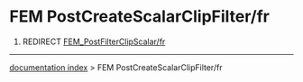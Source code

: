 # FEM PostCreateScalarClipFilter/fr
1.  REDIRECT [FEM\_PostFilterClipScalar/fr](FEM_PostFilterClipScalar/fr.md)

---
[documentation index](../README.md) > FEM PostCreateScalarClipFilter/fr
